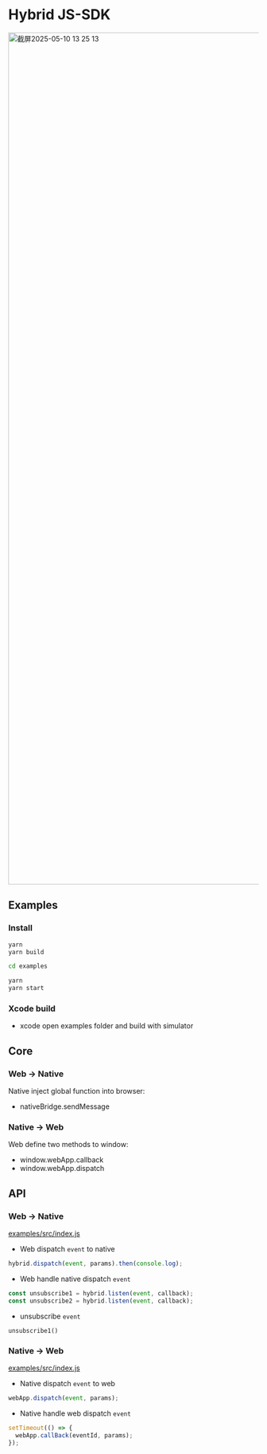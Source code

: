 # Hybrid JS-SDK

<img width="1710" alt="截屏2025-05-10 13 25 13" src="https://github.com/user-attachments/assets/957f7e2e-13f5-4c9e-9163-63d89942d426" />


## Examples

### Install

```bash
yarn
yarn build

cd examples

yarn
yarn start
```

### Xcode build

- xcode open examples folder and build with simulator

## Core

### Web -> Native

Native inject global function into browser:

- nativeBridge.sendMessage

### Native -> Web

Web define two methods to window:

- window.webApp.callback
- window.webApp.dispatch

## API

### Web -> Native

[examples/src/index.js](./examples/src/index.js)

- Web dispatch `event` to native

```js
hybrid.dispatch(event, params).then(console.log);
```

- Web handle native dispatch `event`

```js
const unsubscribe1 = hybrid.listen(event, callback);
const unsubscribe2 = hybrid.listen(event, callback);
```

- unsubscribe `event`

```
unsubscribe1()
```

### Native -> Web

[examples/src/index.js](./examples/src/index.js)

- Native dispatch `event` to web

```js
webApp.dispatch(event, params);
```

- Native handle web dispatch `event`

```js
setTimeout(() => {
  webApp.callBack(eventId, params);
});
```

